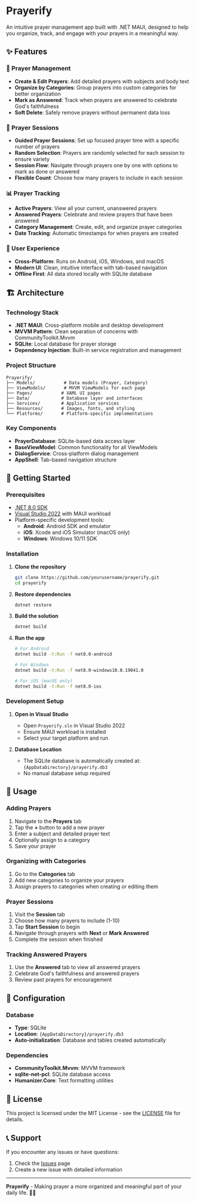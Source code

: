 # Prayerify

An intuitive prayer management app built with .NET MAUI, designed to help you organize, track, and engage with your prayers in a meaningful way.

## ✨ Features

### 📝 Prayer Management
- **Create & Edit Prayers**: Add detailed prayers with subjects and body text
- **Organize by Categories**: Group prayers into custom categories for better organization
- **Mark as Answered**: Track when prayers are answered to celebrate God's faithfulness
- **Soft Delete**: Safely remove prayers without permanent data loss

### 🎯 Prayer Sessions
- **Guided Prayer Sessions**: Set up focused prayer time with a specific number of prayers
- **Random Selection**: Prayers are randomly selected for each session to ensure variety
- **Session Flow**: Navigate through prayers one by one with options to mark as done or answered
- **Flexible Count**: Choose how many prayers to include in each session

### 📊 Prayer Tracking
- **Active Prayers**: View all your current, unanswered prayers
- **Answered Prayers**: Celebrate and review prayers that have been answered
- **Category Management**: Create, edit, and organize prayer categories
- **Date Tracking**: Automatic timestamps for when prayers are created

### 🎨 User Experience
- **Cross-Platform**: Runs on Android, iOS, Windows, and macOS
- **Modern UI**: Clean, intuitive interface with tab-based navigation
- **Offline First**: All data stored locally with SQLite database

## 🏗️ Architecture

### Technology Stack
- **.NET MAUI**: Cross-platform mobile and desktop development
- **MVVM Pattern**: Clean separation of concerns with CommunityToolkit.Mvvm
- **SQLite**: Local database for prayer storage
- **Dependency Injection**: Built-in service registration and management

### Project Structure
```
Prayerify/
├── Models/           # Data models (Prayer, Category)
├── ViewModels/       # MVVM ViewModels for each page
├── Pages/           # XAML UI pages
├── Data/            # Database layer and interfaces
├── Services/        # Application services
├── Resources/       # Images, fonts, and styling
└── Platforms/       # Platform-specific implementations
```

### Key Components
- **PrayerDatabase**: SQLite-based data access layer
- **BaseViewModel**: Common functionality for all ViewModels
- **DialogService**: Cross-platform dialog management
- **AppShell**: Tab-based navigation structure

## 🚀 Getting Started

### Prerequisites
- [.NET 8.0 SDK](https://dotnet.microsoft.com/download/dotnet/8.0)
- [Visual Studio 2022](https://visualstudio.microsoft.com/) with MAUI workload
- Platform-specific development tools:
  - **Android**: Android SDK and emulator
  - **iOS**: Xcode and iOS Simulator (macOS only)
  - **Windows**: Windows 10/11 SDK

### Installation

1. **Clone the repository**
   ```bash
   git clone https://github.com/yourusername/prayerify.git
   cd prayerify
   ```

2. **Restore dependencies**
   ```bash
   dotnet restore
   ```

3. **Build the solution**
   ```bash
   dotnet build
   ```

4. **Run the app**
   ```bash
   # For Android
   dotnet build -t:Run -f net8.0-android
   
   # For Windows
   dotnet build -t:Run -f net8.0-windows10.0.19041.0
   
   # For iOS (macOS only)
   dotnet build -t:Run -f net8.0-ios
   ```

### Development Setup

1. **Open in Visual Studio**
   - Open `Prayerify.sln` in Visual Studio 2022
   - Ensure MAUI workload is installed
   - Select your target platform and run

2. **Database Location**
   - The SQLite database is automatically created at: `{AppDataDirectory}/prayerify.db3`
   - No manual database setup required

## 📱 Usage

### Adding Prayers
1. Navigate to the **Prayers** tab
2. Tap the **+** button to add a new prayer
3. Enter a subject and detailed prayer text
4. Optionally assign to a category
5. Save your prayer

### Organizing with Categories
1. Go to the **Categories** tab
2. Add new categories to organize your prayers
3. Assign prayers to categories when creating or editing them

### Prayer Sessions
1. Visit the **Session** tab
2. Choose how many prayers to include (1-10)
3. Tap **Start Session** to begin
4. Navigate through prayers with **Next** or **Mark Answered**
5. Complete the session when finished

### Tracking Answered Prayers
1. Use the **Answered** tab to view all answered prayers
2. Celebrate God's faithfulness and answered prayers
3. Review past prayers for encouragement

## 🔧 Configuration

### Database
- **Type**: SQLite
- **Location**: `{AppDataDirectory}/prayerify.db3`
- **Auto-initialization**: Database and tables created automatically

### Dependencies
- **CommunityToolkit.Mvvm**: MVVM framework
- **sqlite-net-pcl**: SQLite database access
- **Humanizer.Core**: Text formatting utilities

## 📄 License

This project is licensed under the MIT License - see the [LICENSE](Prayerify/LICENSE.txt) file for details.

## 📞 Support

If you encounter any issues or have questions:

1. Check the [Issues](https://github.com/parkercrook/prayerify/issues) page
2. Create a new issue with detailed information

---

**Prayerify** - Making prayer a more organized and meaningful part of your daily life. 🙏✨
